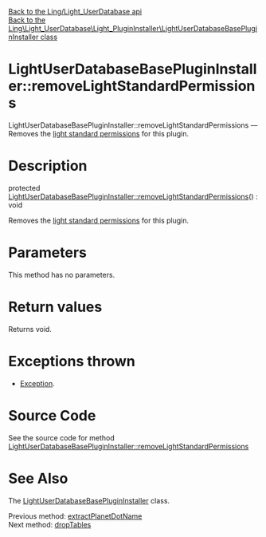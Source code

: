 [Back to the Ling/Light_UserDatabase api](https://github.com/lingtalfi/Light_UserDatabase/blob/master/doc/api/Ling/Light_UserDatabase.md)<br>
[Back to the Ling\Light_UserDatabase\Light_PluginInstaller\LightUserDatabaseBasePluginInstaller class](https://github.com/lingtalfi/Light_UserDatabase/blob/master/doc/api/Ling/Light_UserDatabase/Light_PluginInstaller/LightUserDatabaseBasePluginInstaller.md)


LightUserDatabaseBasePluginInstaller::removeLightStandardPermissions
================



LightUserDatabaseBasePluginInstaller::removeLightStandardPermissions — Removes the [light standard permissions](https://github.com/lingtalfi/TheBar/blob/master/discussions/light-standard-permissions.md) for this plugin.




Description
================


protected [LightUserDatabaseBasePluginInstaller::removeLightStandardPermissions](https://github.com/lingtalfi/Light_UserDatabase/blob/master/doc/api/Ling/Light_UserDatabase/Light_PluginInstaller/LightUserDatabaseBasePluginInstaller/removeLightStandardPermissions.md)() : void




Removes the [light standard permissions](https://github.com/lingtalfi/TheBar/blob/master/discussions/light-standard-permissions.md) for this plugin.




Parameters
================

This method has no parameters.


Return values
================

Returns void.


Exceptions thrown
================

- [Exception](http://php.net/manual/en/class.exception.php).&nbsp;







Source Code
===========
See the source code for method [LightUserDatabaseBasePluginInstaller::removeLightStandardPermissions](https://github.com/lingtalfi/Light_UserDatabase/blob/master/Light_PluginInstaller/LightUserDatabaseBasePluginInstaller.php#L307-L333)


See Also
================

The [LightUserDatabaseBasePluginInstaller](https://github.com/lingtalfi/Light_UserDatabase/blob/master/doc/api/Ling/Light_UserDatabase/Light_PluginInstaller/LightUserDatabaseBasePluginInstaller.md) class.

Previous method: [extractPlanetDotName](https://github.com/lingtalfi/Light_UserDatabase/blob/master/doc/api/Ling/Light_UserDatabase/Light_PluginInstaller/LightUserDatabaseBasePluginInstaller/extractPlanetDotName.md)<br>Next method: [dropTables](https://github.com/lingtalfi/Light_UserDatabase/blob/master/doc/api/Ling/Light_UserDatabase/Light_PluginInstaller/LightUserDatabaseBasePluginInstaller/dropTables.md)<br>

